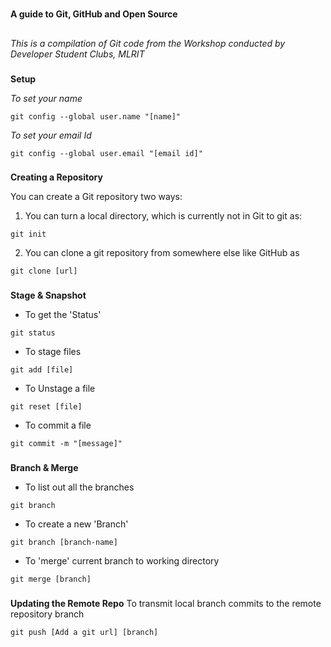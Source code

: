 #
**A guide to Git, GitHub and Open Source**

##
*This is a compilation of Git code from the Workshop conducted by Developer Student Clubs, MLRIT*

###
**Setup**

*To set your name*

```git
git config --global user.name "[name]"
```

*To set your email Id*

```
git config --global user.email "[email id]"
```

###
**Creating a Repository**

You can create a Git repository two ways:

1. You can turn a local directory, which is currently not in Git to git as: 
```git 
git init 
```

2. You can clone a git repository from somewhere else like GitHub as
```git 
git clone [url]
```

###
**Stage & Snapshot**

* To get the 'Status'

```git 
git status
```

* To stage files

```git 
git add [file]
```

* To Unstage a file

```git 
git reset [file]
```

* To commit a file

```git 
git commit -m "[message]"
```

###
**Branch & Merge**

* To list out all the branches
```git 
git branch
```

* To create a new 'Branch'
```git 
git branch [branch-name]
```

* To 'merge' current branch to working directory
```git 
git merge [branch]
```

###
**Updating the Remote Repo**
 To transmit local branch commits to the remote repository branch

 ```git 
git push [Add a git url] [branch]
```
